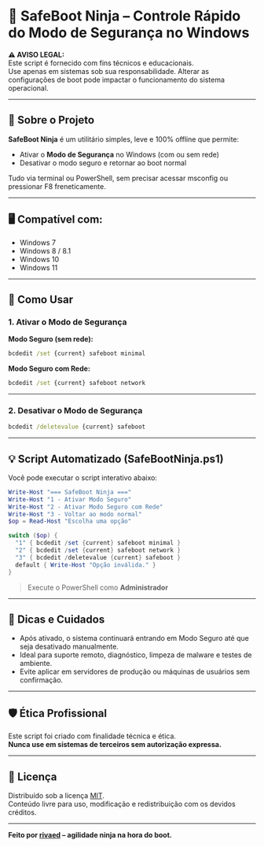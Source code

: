 
# 🥷 SafeBoot Ninja – Controle Rápido do Modo de Segurança no Windows

**⚠️ AVISO LEGAL:**  
Este script é fornecido com fins técnicos e educacionais.  
Use apenas em sistemas sob sua responsabilidade. Alterar as configurações de boot pode impactar o funcionamento do sistema operacional.

---

## 🧠 Sobre o Projeto

**SafeBoot Ninja** é um utilitário simples, leve e 100% offline que permite:

- Ativar o **Modo de Segurança** no Windows (com ou sem rede)
- Desativar o modo seguro e retornar ao boot normal

Tudo via terminal ou PowerShell, sem precisar acessar msconfig ou pressionar F8 freneticamente.

---

## 🖥️ Compatível com:

- Windows 7  
- Windows 8 / 8.1  
- Windows 10  
- Windows 11

---

## 🚀 Como Usar

### 1. Ativar o Modo de Segurança

**Modo Seguro (sem rede):**

```cmd
bcdedit /set {current} safeboot minimal
```

**Modo Seguro com Rede:**

```cmd
bcdedit /set {current} safeboot network
```

---

### 2. Desativar o Modo de Segurança

```cmd
bcdedit /deletevalue {current} safeboot
```

---

## 💡 Script Automatizado (SafeBootNinja.ps1)

Você pode executar o script interativo abaixo:

```powershell
Write-Host "=== SafeBoot Ninja ==="
Write-Host "1 - Ativar Modo Seguro"
Write-Host "2 - Ativar Modo Seguro com Rede"
Write-Host "3 - Voltar ao modo normal"
$op = Read-Host "Escolha uma opção"

switch ($op) {
  "1" { bcdedit /set {current} safeboot minimal }
  "2" { bcdedit /set {current} safeboot network }
  "3" { bcdedit /deletevalue {current} safeboot }
  default { Write-Host "Opção inválida." }
}
```

> Execute o PowerShell como **Administrador**

---

## 📌 Dicas e Cuidados

- Após ativado, o sistema continuará entrando em Modo Seguro até que seja desativado manualmente.
- Ideal para suporte remoto, diagnóstico, limpeza de malware e testes de ambiente.
- Evite aplicar em servidores de produção ou máquinas de usuários sem confirmação.

---

## 🛡️ Ética Profissional

Este script foi criado com finalidade técnica e ética.  
**Nunca use em sistemas de terceiros sem autorização expressa.**

---

## 📄 Licença

Distribuído sob a licença [MIT](LICENSE).  
Conteúdo livre para uso, modificação e redistribuição com os devidos créditos.

---

**Feito por [rivaed](https://github.com/rivaed) – agilidade ninja na hora do boot.**
